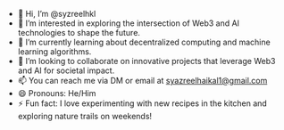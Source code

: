 - 👋 Hi, I’m @syzreelhkl
- 👀 I’m interested in exploring the intersection of Web3 and AI technologies to shape the future.
- 🌱 I’m currently learning about decentralized computing and machine learning algorithms.
- 💞️ I’m looking to collaborate on innovative projects that leverage Web3 and AI for societal impact.
- 📫 You can reach me via DM or email at syazreelhaikal1@gmail.com
- 😄 Pronouns: He/Him
- ⚡ Fun fact: I love experimenting with new recipes in the kitchen and exploring nature trails on weekends!

<!---
syzreelhkl/syzreelhkl is a ✨ special ✨ repository because its `README.md` (this file) appears on your GitHub profile.
You can click the Preview link to take a look at your changes.
--->
